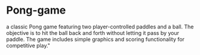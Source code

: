# Pong-game
a classic Pong game featuring two player-controlled paddles and a ball. The objective is to hit the ball back and forth without letting it pass by your paddle. The game includes simple graphics and scoring functionality for competitive play."
